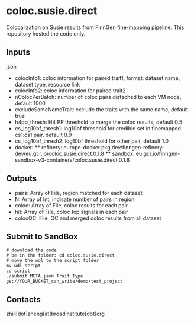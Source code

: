 # coloc.susie.direct
Colocalization on Susie results from FinnGen fine-mapping pipeline. This repository hosted the code only.

## Inputs
json
* colocInfo1: coloc information for paired trait1, format: dataset name, dataset type, resource link
* colocInfo2: coloc information for paired trait2
* nColocPerBatch: number of coloc pairs distached to each VM node, default 1000
* excludeSameNameTrait: exclude the traits with the same name, default true
* h4pp\_thresh: H4 PP threshold to merge the coloc results, default 0.5
* cs\_log10bf\_thresh1: log10bf threshold for credible set in finemapped cs1:cs1 pair, default 0.9
* cs\_log10bf\_thresh2: log10bf threshold for other pair, default 1.0
* docker: 
** refinery: europe-docker.pkg.dev/finngen-refinery-dev/eu.gcr.io/coloc.susie.direct:0.1.8
** sandbox: eu.gcr.io/finngen-sandbox-v3-containers/coloc.susie.direct:0.1.8

## Outputs
* pairs: Array of File,  region matched for each dataset
* N: Array of Int, indicate number of pairs in region
* coloc: Array of File, coloc results for each pair
* hit: Array of File, coloc top signals in each pair
* colocQC: File, QC and merged coloc results from all dataset

## Submit to SandBox
```
# download the code
# be in the folder: cd coloc.susie.direct
# move the wdl to the script folder
mv wdl script
cd script
./submit META.json Trait Type gs://YOUR_BUCKET_can_write/demo/test_project
```

## Contacts
zhili[dot]zheng[at]broadinstitute[dot]org
